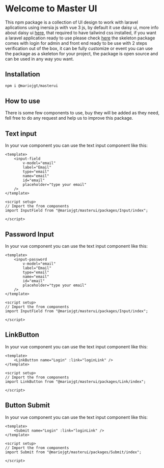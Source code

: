 # Welcome to Master UI
This npm package is a collection of UI design to work with laravel aplications using inersia js with vue 3 js, by default it use daisy ui, more info about daisy ui [here](https://daisyui.com/), that required to have tailwind css installed, if you want a laravel application ready to use please check [here](https://github.com/mariojgt/skeleton) the skeleton package comes with login for admin and front end ready to be use with 2 steps verification out of the box, it can be fully customize or event you can use the package as a skeleton for your project, the package is open source and can be used in any way you want.

## Installation

```bash
npm i @mariojgt/masterui
```
## How to use
There is some few components to use, buy they will be added as they need, fell free to do any request and help us to improve this package.

## Text input
In your vue component you can use the text input component like this:

```vue
<template>
    <input-field
        v-model="email"
        label="Email"
        type="email"
        name="email"
        id="email"
        placeholder="type your email"
    />
</template>

<script setup>
// Import the from components
import InputField from "@mariojgt/masterui/packages/Input/index";

</script>
```

## Password Input
In your vue component you can use the text input component like this:

```vue
<template>
    <input-password
        v-model="email"
        label="Email"
        type="email"
        name="email"
        id="email"
        placeholder="type your email"
    />
</template>

<script setup>
// Import the from components
import InputField from "@mariojgt/masterui/packages/Input/index";

</script>
```

## LinkButton
In your vue component you can use the text input component like this:

```vue
<template>
    <LinkButton name="Login" :link="loginLink" />
</template>

<script setup>
// Import the from components
import LinkButton from "@mariojgt/masterui/packages/Link/index";

</script>
```

## Button Submit
In your vue component you can use the text input component like this:

```vue
<template>
    <Submit name="Login" :link="loginLink" />
</template>

<script setup>
// Import the from components
import Submit from "@mariojgt/masterui/packages/Submit/index";

</script>
```
